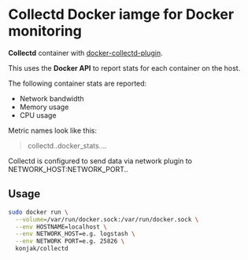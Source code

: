 # Collectd Docker iamge for Docker monitoring

**Collectd** container with [docker-collectd-plugin](https://github.com/bobrik/collectd-docker).

This uses the **Docker API** to report stats for each container on the host.

The following container stats are reported:

- Network bandwidth
- Memory usage
- CPU usage

Metric names look like this:

> collectd.<host>.docker_stats.<app>.<task>.<type>.<metric>

Collectd is configured to send data via network plugin to NETWORK_HOST:NETWORK_PORT..

## Usage

```bash
sudo docker run \
  --volume=/var/run/docker.sock:/var/run/docker.sock \
  --env HOSTNAME=localhost \
  --env NETWORK_HOST=e.g. logstash \
  --env NETWORK PORT=e.g. 25826 \
  konjak/collectd
```
